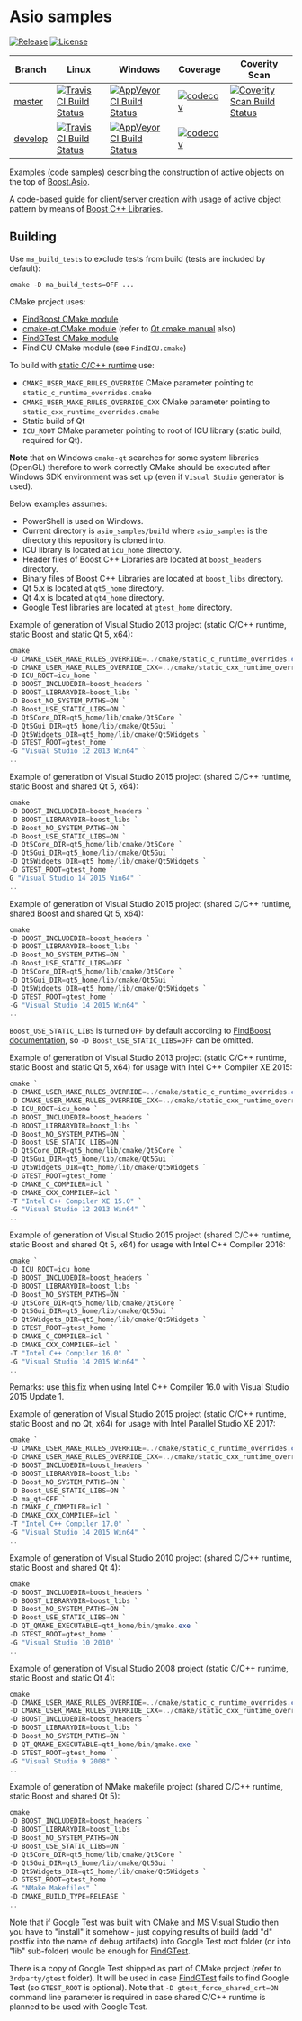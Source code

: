 # Asio samples 

[![Release](https://img.shields.io/github/release/mabrarov/asio_samples.svg)](https://github.com/mabrarov/asio_samples/releases/latest) [![License](https://img.shields.io/badge/license-BSL%201.0-brightgreen.svg)](LICENSE)

Branch | Linux | Windows |  Coverage | Coverity Scan
-------|-------|---------|-----------|--------------
[master](https://github.com/mabrarov/asio_samples/tree/master) | [![Travis CI Build Status](https://travis-ci.org/mabrarov/asio_samples.svg?branch=master)](https://travis-ci.org/mabrarov/asio_samples?branch=master) | [![AppVeyor CI Build Status](https://ci.appveyor.com/api/projects/status/m3m15b3wxkyhqfj2/branch/master?svg=true)](https://ci.appveyor.com/project/mabrarov/asio-samples) | [![codecov](https://codecov.io/gh/mabrarov/asio_samples/branch/master/graph/badge.svg)](https://codecov.io/gh/mabrarov/asio_samples/branch/master) | [![Coverity Scan Build Status](https://scan.coverity.com/projects/9191/badge.svg)](https://scan.coverity.com/projects/mabrarov-asio_samples)  
[develop](https://github.com/mabrarov/asio_samples/tree/develop) | [![Travis CI Build Status](https://travis-ci.org/mabrarov/asio_samples.svg?branch=develop)](https://travis-ci.org/mabrarov/asio_samples?branch=develop) | [![AppVeyor CI Build Status](https://ci.appveyor.com/api/projects/status/m3m15b3wxkyhqfj2/branch/develop?svg=true)](https://ci.appveyor.com/project/mabrarov/asio-samples) | [![codecov](https://codecov.io/gh/mabrarov/asio_samples/branch/develop/graph/badge.svg)](https://codecov.io/gh/mabrarov/asio_samples/branch/develop) |

Examples (code samples) describing the construction of active objects 
on the top of [Boost.Asio](http://www.boost.org/doc/libs/release/doc/html/boost_asio.html). 

A code-based guide for client/server creation with usage of active object
pattern by means of [Boost C++ Libraries](http://www.boost.org).

## Building

Use `ma_build_tests` to exclude tests from build (tests are included by default):

```
cmake -D ma_build_tests=OFF ...
```

CMake project uses:

* [FindBoost CMake module](http://www.cmake.org/cmake/help/v3.1/module/FindBoost.html?highlight=findboost)
* [cmake-qt CMake module](http://www.cmake.org/cmake/help/v3.1/manual/cmake-qt.7.html) (refer to [Qt cmake manual](http://doc.qt.io/qt-5/cmake-manual.html) also)
* [FindGTest CMake module](https://cmake.org/cmake/help/v3.1/module/FindGTest.html)
* FindICU CMake module (see `FindICU.cmake`)

To build with [static C/C++ runtime](http://www.cmake.org/Wiki/CMake_FAQ#How_can_I_build_my_MSVC_application_with_a_static_runtime.3F) use:

* `CMAKE_USER_MAKE_RULES_OVERRIDE` CMake parameter pointing to `static_c_runtime_overrides.cmake`
* `CMAKE_USER_MAKE_RULES_OVERRIDE_CXX` CMake parameter pointing to `static_cxx_runtime_overrides.cmake`
* Static build of Qt
* `ICU_ROOT` CMake parameter pointing to root of ICU library (static build, required for Qt).

**Note** that on Windows `cmake-qt` searches for some system libraries (OpenGL) therefore to work correctly
CMake should be executed after Windows SDK environment was set up (even if `Visual Studio` generator is used).

Below examples assumes:

* PowerShell is used on Windows.
* Current directory is `asio_samples/build` where `asio_samples` is the directory this repository is cloned into.
* ICU library is located at `icu_home` directory.
* Header files of Boost C++ Libraries are located at `boost_headers` directory.
* Binary files of Boost C++ Libraries are located at `boost_libs` directory.
* Qt 5.x is located at `qt5_home` directory.
* Qt 4.x is located at `qt4_home` directory.
* Google Test libraries are located at `gtest_home` directory.  

Example of generation of Visual Studio 2013 project (static C/C++ runtime, static Boost and static Qt 5, x64):

```powershell
cmake 
-D CMAKE_USER_MAKE_RULES_OVERRIDE=../cmake/static_c_runtime_overrides.cmake `  
-D CMAKE_USER_MAKE_RULES_OVERRIDE_CXX=../cmake/static_cxx_runtime_overrides.cmake `
-D ICU_ROOT=icu_home `
-D BOOST_INCLUDEDIR=boost_headers `
-D BOOST_LIBRARYDIR=boost_libs `
-D Boost_NO_SYSTEM_PATHS=ON `
-D Boost_USE_STATIC_LIBS=ON `
-D Qt5Core_DIR=qt5_home/lib/cmake/Qt5Core `
-D Qt5Gui_DIR=qt5_home/lib/cmake/Qt5Gui `
-D Qt5Widgets_DIR=qt5_home/lib/cmake/Qt5Widgets `
-D GTEST_ROOT=gtest_home `
-G "Visual Studio 12 2013 Win64" `
..
```

Example of generation of Visual Studio 2015 project (shared C/C++ runtime, static Boost and shared Qt 5, x64):

```powershell
cmake 
-D BOOST_INCLUDEDIR=boost_headers `
-D BOOST_LIBRARYDIR=boost_libs `
-D Boost_NO_SYSTEM_PATHS=ON `
-D Boost_USE_STATIC_LIBS=ON `
-D Qt5Core_DIR=qt5_home/lib/cmake/Qt5Core `
-D Qt5Gui_DIR=qt5_home/lib/cmake/Qt5Gui `
-D Qt5Widgets_DIR=qt5_home/lib/cmake/Qt5Widgets `
-D GTEST_ROOT=gtest_home `
G "Visual Studio 14 2015 Win64" `
..
```

Example of generation of Visual Studio 2015 project (shared C/C++ runtime, shared Boost and shared Qt 5, x64):

```powershell
cmake 
-D BOOST_INCLUDEDIR=boost_headers `
-D BOOST_LIBRARYDIR=boost_libs `
-D Boost_NO_SYSTEM_PATHS=ON `
-D Boost_USE_STATIC_LIBS=OFF `
-D Qt5Core_DIR=qt5_home/lib/cmake/Qt5Core `
-D Qt5Gui_DIR=qt5_home/lib/cmake/Qt5Gui `
-D Qt5Widgets_DIR=qt5_home/lib/cmake/Qt5Widgets `
-D GTEST_ROOT=gtest_home `
-G "Visual Studio 14 2015 Win64" `
..
```

`Boost_USE_STATIC_LIBS` is turned `OFF` by default according to [FindBoost documentation](http://www.cmake.org/cmake/help/v3.1/module/FindBoost.html?highlight=findboost),
so `-D Boost_USE_STATIC_LIBS=OFF` can be omitted.

Example of generation of Visual Studio 2013 project (static C/C++ runtime, static Boost and static Qt 5, x64) for usage with Intel C++ Compiler XE 2015:

```powershell
cmake `
-D CMAKE_USER_MAKE_RULES_OVERRIDE=../cmake/static_c_runtime_overrides.cmake `
-D CMAKE_USER_MAKE_RULES_OVERRIDE_CXX=../cmake/static_cxx_runtime_overrides.cmake `
-D ICU_ROOT=icu_home `
-D BOOST_INCLUDEDIR=boost_headers `
-D BOOST_LIBRARYDIR=boost_libs `
-D Boost_NO_SYSTEM_PATHS=ON `
-D Boost_USE_STATIC_LIBS=ON `
-D Qt5Core_DIR=qt5_home/lib/cmake/Qt5Core `
-D Qt5Gui_DIR=qt5_home/lib/cmake/Qt5Gui `
-D Qt5Widgets_DIR=qt5_home/lib/cmake/Qt5Widgets `
-D GTEST_ROOT=gtest_home `
-D CMAKE_C_COMPILER=icl `
-D CMAKE_CXX_COMPILER=icl `
-T "Intel C++ Compiler XE 15.0" `
-G "Visual Studio 12 2013 Win64" `
..
```

Example of generation of Visual Studio 2015 project (shared C/C++ runtime, static Boost and shared Qt 5, x64) for usage with Intel C++ Compiler 2016:

```powershell
cmake `
-D ICU_ROOT=icu_home
-D BOOST_INCLUDEDIR=boost_headers `
-D BOOST_LIBRARYDIR=boost_libs `
-D Boost_NO_SYSTEM_PATHS=ON `
-D Qt5Core_DIR=qt5_home/lib/cmake/Qt5Core `
-D Qt5Gui_DIR=qt5_home/lib/cmake/Qt5Gui `
-D Qt5Widgets_DIR=qt5_home/lib/cmake/Qt5Widgets `
-D GTEST_ROOT=gtest_home `
-D CMAKE_C_COMPILER=icl `
-D CMAKE_CXX_COMPILER=icl `
-T "Intel C++ Compiler 16.0" `
-G "Visual Studio 14 2015 Win64" `
..
```

Remarks: use [this fix](https://software.intel.com/en-us/articles/limits1120-error-identifier-builtin-nanf-is-undefined) when using Intel C++ Compiler 16.0 with Visual Studio 2015 Update 1.

Example of generation of Visual Studio 2015 project (static C/C++ runtime, static Boost and no Qt, x64) for usage with Intel Parallel Studio XE 2017:

```powershell
cmake `
-D CMAKE_USER_MAKE_RULES_OVERRIDE=../cmake/static_c_runtime_overrides.cmake `
-D CMAKE_USER_MAKE_RULES_OVERRIDE_CXX=../cmake/static_cxx_runtime_overrides.cmake `
-D BOOST_INCLUDEDIR=boost_headers `
-D BOOST_LIBRARYDIR=boost_libs `
-D Boost_NO_SYSTEM_PATHS=ON `
-D Boost_USE_STATIC_LIBS=ON `
-D ma_qt=OFF `
-D CMAKE_C_COMPILER=icl `
-D CMAKE_CXX_COMPILER=icl `
-T "Intel C++ Compiler 17.0" `
-G "Visual Studio 14 2015 Win64" `
..
```

Example of generation of Visual Studio 2010 project (shared C/C++ runtime, static Boost and shared Qt 4):

```powershell
cmake
-D BOOST_INCLUDEDIR=boost_headers `
-D BOOST_LIBRARYDIR=boost_libs `
-D Boost_NO_SYSTEM_PATHS=ON `
-D Boost_USE_STATIC_LIBS=ON `
-D QT_QMAKE_EXECUTABLE=qt4_home/bin/qmake.exe `
-D GTEST_ROOT=gtest_home `
-G "Visual Studio 10 2010" `
..
```

Example of generation of Visual Studio 2008 project (static C/C++ runtime, static Boost and static Qt 4):

```powershell
cmake 
-D CMAKE_USER_MAKE_RULES_OVERRIDE=../cmake/static_c_runtime_overrides.cmake `
-D CMAKE_USER_MAKE_RULES_OVERRIDE_CXX=../cmake/static_cxx_runtime_overrides.cmake `
-D BOOST_INCLUDEDIR=boost_headers `
-D BOOST_LIBRARYDIR=boost_libs `
-D Boost_NO_SYSTEM_PATHS=ON `
-D QT_QMAKE_EXECUTABLE=qt4_home/bin/qmake.exe `
-D GTEST_ROOT=gtest_home `
-G "Visual Studio 9 2008" `
..
```

Example of generation of NMake makefile project (shared C/C++ runtime, static Boost and shared Qt 5):

```powershell
cmake 
-D BOOST_INCLUDEDIR=boost_headers `
-D BOOST_LIBRARYDIR=boost_libs `
-D Boost_NO_SYSTEM_PATHS=ON `
-D Boost_USE_STATIC_LIBS=ON `
-D Qt5Core_DIR=qt5_home/lib/cmake/Qt5Core `
-D Qt5Gui_DIR=qt5_home/lib/cmake/Qt5Gui `
-D Qt5Widgets_DIR=qt5_home/lib/cmake/Qt5Widgets `
-D GTEST_ROOT=gtest_home `
-G "NMake Makefiles" `
-D CMAKE_BUILD_TYPE=RELEASE `
..
```

Note that if Google Test was built with CMake and MS Visual Studio then you have to "install" it somehow -
just copying results of build (add "d" postfix into the name of debug artifacts) into Google Test root folder
(or into "lib" sub-folder) would be enough for [FindGTest](https://cmake.org/cmake/help/v3.1/module/FindGTest.html).

There is a copy of Google Test shipped as part of CMake project (refer to `3rdparty/gtest` folder).
It will be used in case [FindGTest](https://cmake.org/cmake/help/v3.1/module/FindGTest.html) fails to find Google Test (so `GTEST_ROOT` is optional).
Note that `-D gtest_force_shared_crt=ON` command line parameter is required in case shared C/C++ runtime is planned to be used with Google Test.
